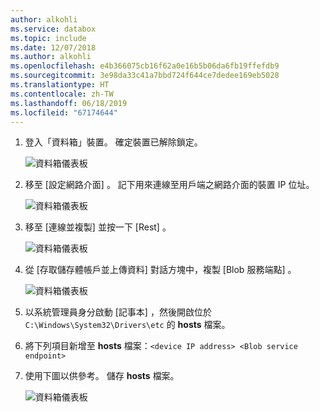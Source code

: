 ```yaml
---
author: alkohli
ms.service: databox
ms.topic: include
ms.date: 12/07/2018
ms.author: alkohli
ms.openlocfilehash: e4b366075cb16f62a0e16b5b06da6fb19ffefdb9
ms.sourcegitcommit: 3e98da33c41a7bbd724f644ce7dedee169eb5028
ms.translationtype: HT
ms.contentlocale: zh-TW
ms.lasthandoff: 06/18/2019
ms.locfileid: "67174644"
---
```

1. 登入「資料箱」裝置。 確定裝置已解除鎖定。

    ![資料箱儀表板](media/data-box-add-device-ip/data-box-connect-via-rest-1.png)

2. 移至 [設定網路介面]  。 記下用來連線至用戶端之網路介面的裝置 IP 位址。

    ![資料箱儀表板](media/data-box-add-device-ip/data-box-connect-via-rest-2.png)

3. 移至 [連線並複製]  並按一下 [Rest]  。

    ![資料箱儀表板](media/data-box-add-device-ip/data-box-connect-via-rest-3.png)

4. 從 [存取儲存體帳戶並上傳資料]  對話方塊中，複製 [Blob 服務端點]  。

    ![資料箱儀表板](media/data-box-add-device-ip/data-box-connect-via-rest-4.png)

5. 以系統管理員身分啟動 [記事本]  ，然後開啟位於 `C:\Windows\System32\Drivers\etc` 的 **hosts** 檔案。
6. 將下列項目新增至 **hosts** 檔案：`<device IP address> <Blob service endpoint>`
7. 使用下圖以供參考。 儲存 **hosts** 檔案。

    ![資料箱儀表板](media/data-box-add-device-ip/data-box-connect-via-rest-5.png)
